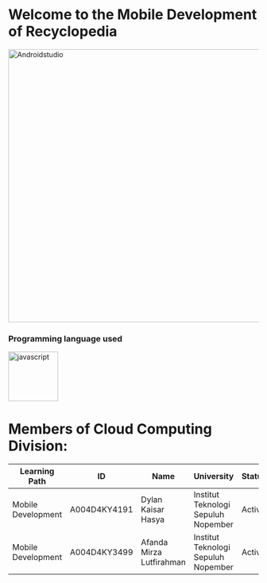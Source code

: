 # **Welcome to the Mobile Development of Recyclopedia**
<img src="https://www.google.com/url?sa=i&url=https%3A%2F%2Fcommons.wikimedia.org%2Fwiki%2FFile%3AAndroid_Studio_Trademark.svg&psig=AOvVaw1V2oxkweuASB0udS5Ws0_0&ust=1719036519315000&source=images&cd=vfe&opi=89978449&ved=0CBEQjRxqFwoTCJiUzJuE7IYDFQAAAAAdAAAAABAE" alt="Androidstudio" width="850" height="550">

<h3> Programming language used </h3>
<img src="https://github.com/Recyclopedia/Cloud-Computing/assets/98729562/450077c7-99a9-43a4-a418-da4ff2a5857c" alt="javascript" width="100" height="100">


# **Members of Cloud Computing Division**:
| Learning Path | ID |  Name | University | Status |
| --- | --- |  --- | --- |  --- |
| Mobile Development | A004D4KY4191 |  Dylan Kaisar Hasya| Institut Teknologi Sepuluh Nopember |  Active |
| Mobile Development | A004D4KY3499 |  Afanda Mirza Lutfirahman | Institut Teknologi Sepuluh Nopember |  Active |
